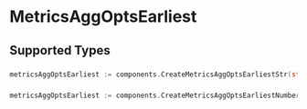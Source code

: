 # MetricsAggOptsEarliest


## Supported Types

### 

```go
metricsAggOptsEarliest := components.CreateMetricsAggOptsEarliestStr(string{/* values here */})
```

### 

```go
metricsAggOptsEarliest := components.CreateMetricsAggOptsEarliestNumber(float64{/* values here */})
```


